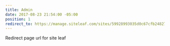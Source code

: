 ```yaml
---
title: Admin
date: 2017-08-23 21:54:00 -05:00
position: 1
redirect_to: https://manage.siteleaf.com/sites/59928993035d0c67cfb24827
---
```


Redirect page url for site leaf